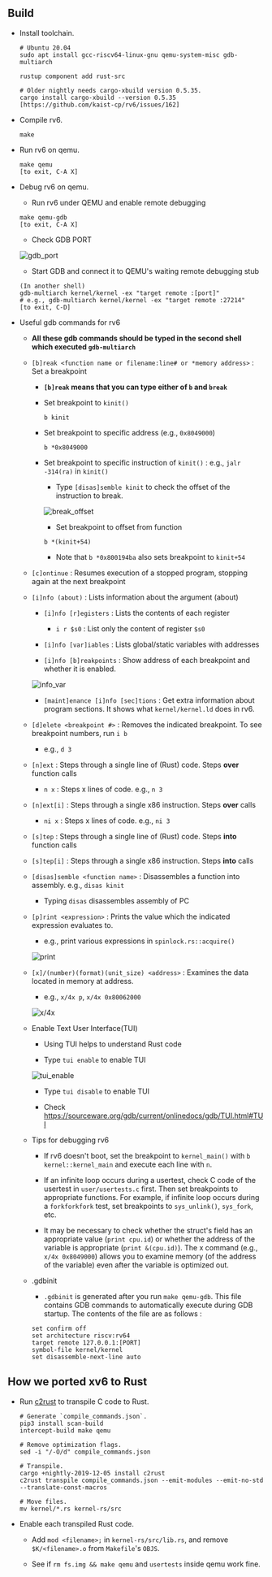## Build

- Install toolchain.

  ```
  # Ubuntu 20.04
  sudo apt install gcc-riscv64-linux-gnu qemu-system-misc gdb-multiarch

  rustup component add rust-src
  
  # Older nightly needs cargo-xbuild version 0.5.35.
  cargo install cargo-xbuild --version 0.5.35
  [https://github.com/kaist-cp/rv6/issues/162]
  ```

- Compile rv6.

  ```
  make
  ```

- Run rv6 on qemu.

  ```
  make qemu
  [to exit, C-A X]
  ```

- Debug rv6 on qemu.

  - Run rv6 under QEMU and enable remote debugging

  ```
  make qemu-gdb
  [to exit, C-A X]
  ```

  - Check GDB PORT

  ![gdb_port](https://imgur.com/3qCU06N.png)

  - Start GDB and connect it to QEMU's waiting remote debugging stub

  ```
  (In another shell)
  gdb-multiarch kernel/kernel -ex "target remote :[port]"
  # e.g., gdb-multiarch kernel/kernel -ex "target remote :27214"
  [to exit, C-D]
  ```

- Useful gdb commands for rv6
  
  - **All these gdb commands should be typed in the second shell which executed `gdb-multiarch`**

  - `[b]reak <function name or filename:line# or *memory address>` : Set a breakpoint
  
    + **`[b]reak` means that you can type either of `b` and `break`**

    + Set breakpoint to `kinit()`
    
      ```
      b kinit
      ```
    
    + Set breakpoint to specific address (e.g., `0x8049000`)

      ```
      b *0x8049000
      ```
    
    + Set breakpoint to specific instruction of `kinit()` : e.g., `jalr -314(ra)` in `kinit()`

      * Type `[disas]semble kinit` to check the offset of the instruction to break.

      ![break_offset](https://imgur.com/nn6FBG4.png)
      
      * Set breakpoint to offset from function
      
      ```
      b *(kinit+54)
      ```

      * Note that `b *0x800194ba` also sets breakpoint to `kinit+54`

  - `[c]ontinue` : Resumes execution of a stopped program, stopping again at the next breakpoint

  - `[i]nfo (about)` : Lists information about the argument (about)

    + `[i]nfo [r]egisters` : Lists the contents of each register

      * `i r $s0` : List only the content of register `$s0`

    + `[i]nfo [var]iables` : Lists global/static variables with addresses

    + `[i]nfo [b]reakpoints` : Show address of each breakpoint and whether it is enabled.

    ![info_var](https://i.imgur.com/HTn1rTw.png)

    + `[maint]enance [i]nfo [sec]tions` : Get extra information about program sections. It shows what `kernel/kernel.ld` does in rv6.

  - `[d]elete <breakpoint #>` : Removes the indicated breakpoint. To see breakpoint numbers, run `i b`
  
    + e.g., `d 3`
  
  - `[n]ext` : Steps through a single line of (Rust) code. Steps **over** function calls

    + `n x` : Steps x lines of code. e.g., `n 3`

  - `[n]ext[i]` : Steps through a single x86 instruction. Steps **over** calls

    + `ni x` : Steps x lines of code. e.g., `ni 3`
  
  - `[s]tep` : Steps through a single line of (Rust) code. Steps **into** function calls

  - `[s]tep[i]` : Steps through a single x86 instruction. Steps **into** calls

  - `[disas]semble <function name>` : Disassembles a function into assembly. e.g., `disas kinit`

    + Typing `disas` disassembles assembly of PC
  
  - `[p]rint <expression>` : Prints the value which the indicated expression evaluates to.

    + e.g., print various expressions in `spinlock.rs::acquire()`

    ![print](https://i.imgur.com/8OtkOig.png)

  - `[x]/(number)(format)(unit_size) <address>` : Examines the data located in memory at address.

    + e.g., `x/4x p`, `x/4x 0x80062000`

    ![x/4x](https://i.imgur.com/Gb4N3KB.png)
  
  - Enable Text User Interface(TUI)

    + Using TUI helps to understand Rust code

    + Type `tui enable` to enable TUI

    ![tui_enable](https://imgur.com/OHmmscQ.png)

    + Type `tui disable` to enable TUI

    + Check https://sourceware.org/gdb/current/onlinedocs/gdb/TUI.html#TUI

  - Tips for debugging rv6

    + If rv6 doesn't boot, set the breakpoint to `kernel_main()` with `b kernel::kernel_main` and execute each line with `n`.

    + If an infinite loop occurs during a usertest, check C code of the usertest in `user/usertests.c` first. Then set breakpoints to appropriate functions. For example, if infinite loop occurs during a `forkforkfork` test, set breakpoints to `sys_unlink()`, `sys_fork`, etc.

    + It may be necessary to check whether the struct's field has an appropriate value (`print cpu.id`) or whether the address of the variable is appropriate (`print &(cpu.id)`). The x command (e.g., `x/4x 0x8049000`) allows you to examine memory (of the address of the variable) even after the variable is optimized out.
  
  - .gdbinit

    + `.gdbinit` is generated after you run `make qemu-gdb`. This file contains GDB commands to automatically execute during GDB startup. The contents of the file are as follows :

    ```
    set confirm off
    set architecture riscv:rv64
    target remote 127.0.0.1:[PORT]
    symbol-file kernel/kernel
    set disassemble-next-line auto
    ```

## How we ported xv6 to Rust

- Run [c2rust](https://github.com/immunant/c2rust) to transpile C code to Rust.

  ```
  # Generate `compile_commands.json`.
  pip3 install scan-build
  intercept-build make qemu

  # Remove optimization flags.
  sed -i "/-O/d" compile_commands.json

  # Transpile.
  cargo +nightly-2019-12-05 install c2rust
  c2rust transpile compile_commands.json --emit-modules --emit-no-std --translate-const-macros

  # Move files.
  mv kernel/*.rs kernel-rs/src
  ```

- Enable each transpiled Rust code.

    + Add `mod <filename>;` in `kernel-rs/src/lib.rs`, and remove `$K/<filename>.o` from
      `Makefile`'s `OBJS`.
      
    + See if `rm fs.img && make qemu` and `usertests` inside qemu work fine.
